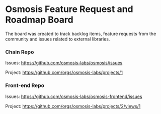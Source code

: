 # Osmosis Feature Request and Roadmap Board  

The board was created to track backlog items, feature requests from the community and issues related to external libraries. 

### Chain Repo
Issues: https://github.com/osmosis-labs/osmosis/issues

Project: https://github.com/orgs/osmosis-labs/projects/1


### Front-end Repo
Issues: https://github.com/osmosis-labs/osmosis-frontend/issues

Project: https://github.com/orgs/osmosis-labs/projects/2/views/1

